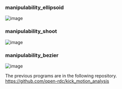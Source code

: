### manipulability_ellipsoid

![image](https://user-images.githubusercontent.com/5755200/50801301-7212d580-1327-11e9-8b96-93403983b273.png)

### manipulability_shoot

![image](https://user-images.githubusercontent.com/5755200/53292638-c525e680-3808-11e9-9777-6afa44aa1007.png)

### manipulability_bezier

![image](https://user-images.githubusercontent.com/5755200/53253210-10a29c80-3704-11e9-8186-c159b8a941ed.png)

The previous programs are in the following repository.  
https://github.com/open-rdc/kick_motion_analysis
